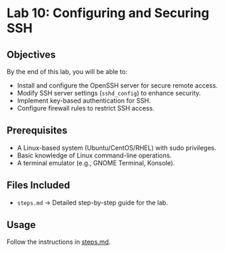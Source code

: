 # Lab 10: Configuring and Securing SSH

## Objectives
By the end of this lab, you will be able to:
- Install and configure the OpenSSH server for secure remote access.
- Modify SSH server settings (`sshd_config`) to enhance security.
- Implement key-based authentication for SSH.
- Configure firewall rules to restrict SSH access.

## Prerequisites
- A Linux-based system (Ubuntu/CentOS/RHEL) with sudo privileges.
- Basic knowledge of Linux command-line operations.
- A terminal emulator (e.g., GNOME Terminal, Konsole).

## Files Included
- `steps.md` → Detailed step-by-step guide for the lab.  

## Usage
Follow the instructions in [steps.md](./steps.md).
